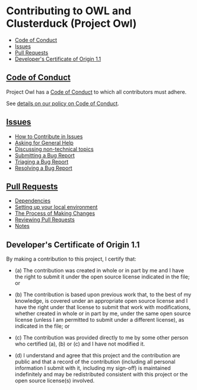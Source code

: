 # Contributing to OWL and Clusterduck (Project Owl)

* [Code of Conduct](#code-of-conduct)
* [Issues](#issues)
* [Pull Requests](#pull-requests)
* [Developer's Certificate of Origin 1.1](#developers-certificate-of-origin-11)

## [Code of Conduct](./doc/guides/coc.md)

Project Owl has a
[Code of Conduct](https://github.com/Project-Owl/owl/CODE_OF_CONDUCT.md)
to which all contributors must adhere.

See [details on our policy on Code of Conduct](./doc/guides/coc.md).

## [Issues](./doc/guides/issues.md)

* [How to Contribute in Issues](./doc/guides/issues.md#how-to-contribute-in-issues)
* [Asking for General Help](./doc/guides/issues.md#asking-for-general-help)
* [Discussing non-technical topics](./doc/guides/issues.md#discussing-non-technical-topics)
* [Submitting a Bug Report](./doc/guides/issues.md#submitting-a-bug-report)
* [Triaging a Bug Report](./doc/guides/issues.md#triaging-a-bug-report)
* [Resolving a Bug Report](./doc/guides/issues.md#resolving-a-bug-report)

## [Pull Requests](./doc/guides/pull-requests.md)

* [Dependencies](./doc/guides/pull-requests.md#dependencies)
* [Setting up your local environment](./doc/guides/pull-requests.md#setting-up-your-local-environment)
* [The Process of Making Changes](./doc/guides/pull-requests.md#the-process-of-making-changes)
* [Reviewing Pull Requests](./doc/guides/pull-requests.md#reviewing-pull-requests)
* [Notes](./doc/guides/pull-requests.md#notes)

<a id="developers-certificate-of-origin"></a>
## Developer's Certificate of Origin 1.1

By making a contribution to this project, I certify that:

* (a) The contribution was created in whole or in part by me and I
  have the right to submit it under the open source license
  indicated in the file; or

* (b) The contribution is based upon previous work that, to the best
  of my knowledge, is covered under an appropriate open source
  license and I have the right under that license to submit that
  work with modifications, whether created in whole or in part
  by me, under the same open source license (unless I am
  permitted to submit under a different license), as indicated
  in the file; or

* (c) The contribution was provided directly to me by some other
  person who certified (a), (b) or (c) and I have not modified
  it.

* (d) I understand and agree that this project and the contribution
  are public and that a record of the contribution (including all
  personal information I submit with it, including my sign-off) is
  maintained indefinitely and may be redistributed consistent with
  this project or the open source license(s) involved.
